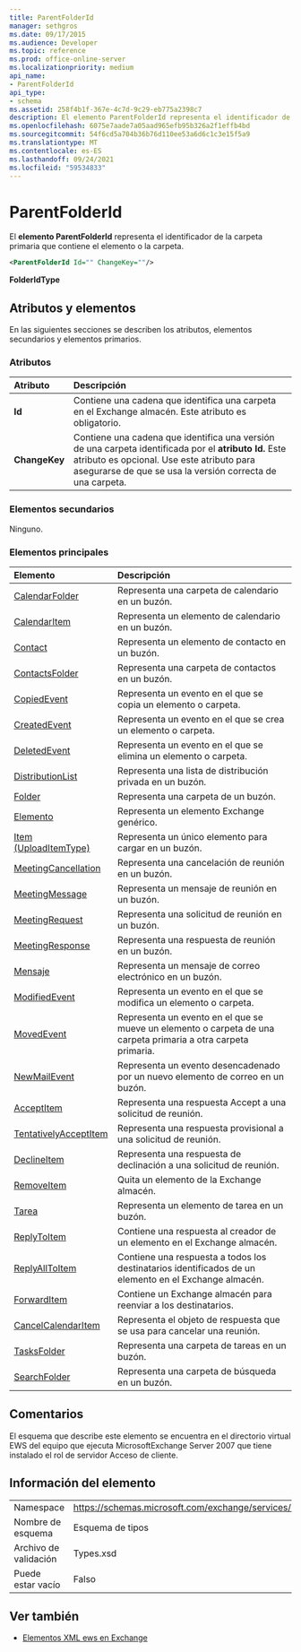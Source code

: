 ```yaml
---
title: ParentFolderId
manager: sethgros
ms.date: 09/17/2015
ms.audience: Developer
ms.topic: reference
ms.prod: office-online-server
ms.localizationpriority: medium
api_name:
- ParentFolderId
api_type:
- schema
ms.assetid: 258f4b1f-367e-4c7d-9c29-eb775a2398c7
description: El elemento ParentFolderId representa el identificador de la carpeta primaria que contiene el elemento o la carpeta.
ms.openlocfilehash: 6075e7aade7a05aad965efb95b326a2f1effb4bd
ms.sourcegitcommit: 54f6cd5a704b36b76d110ee53a6d6c1c3e15f5a9
ms.translationtype: MT
ms.contentlocale: es-ES
ms.lasthandoff: 09/24/2021
ms.locfileid: "59534833"
---
```

# <a name="parentfolderid"></a>ParentFolderId

El **elemento ParentFolderId** representa el identificador de la carpeta primaria que contiene el elemento o la carpeta. 
  
```XML
<ParentFolderId Id="" ChangeKey=""/>
```

**FolderIdType**

## <a name="attributes-and-elements"></a>Atributos y elementos

En las siguientes secciones se describen los atributos, elementos secundarios y elementos primarios.
  
### <a name="attributes"></a>Atributos

|**Atributo**|**Descripción**|
|:-----|:-----|
|**Id** <br/> |Contiene una cadena que identifica una carpeta en el Exchange almacén. Este atributo es obligatorio.  <br/> |
|**ChangeKey** <br/> |Contiene una cadena que identifica una versión de una carpeta identificada por el **atributo Id.** Este atributo es opcional. Use este atributo para asegurarse de que se usa la versión correcta de una carpeta.  <br/> |
   
### <a name="child-elements"></a>Elementos secundarios

Ninguno.
  
### <a name="parent-elements"></a>Elementos principales

|**Elemento**|**Descripción**|
|:-----|:-----|
|[CalendarFolder](calendarfolder.md) <br/> |Representa una carpeta de calendario en un buzón.  <br/> |
|[CalendarItem](calendaritem.md) <br/> |Representa un elemento de calendario en un buzón.  <br/> |
|[Contact](contact.md) <br/> |Representa un elemento de contacto en un buzón.  <br/> |
|[ContactsFolder](contactsfolder.md) <br/> |Representa una carpeta de contactos en un buzón.  <br/> |
|[CopiedEvent](copiedevent.md) <br/> |Representa un evento en el que se copia un elemento o carpeta.  <br/> |
|[CreatedEvent](createdevent.md) <br/> |Representa un evento en el que se crea un elemento o carpeta.  <br/> |
|[DeletedEvent](deletedevent.md) <br/> |Representa un evento en el que se elimina un elemento o carpeta.  <br/> |
|[DistributionList](distributionlist.md) <br/> |Representa una lista de distribución privada en un buzón.  <br/> |
|[Folder](folder.md) <br/> |Representa una carpeta de un buzón.  <br/> |
|[Elemento](item.md) <br/> |Representa un elemento Exchange genérico.  <br/> |
|[Item (UploadItemType)](item-uploaditemtype.md) <br/> |Representa un único elemento para cargar en un buzón.  <br/> |
|[MeetingCancellation](meetingcancellation.md) <br/> |Representa una cancelación de reunión en un buzón.  <br/> |
|[MeetingMessage](meetingmessage.md) <br/> |Representa un mensaje de reunión en un buzón.  <br/> |
|[MeetingRequest](meetingrequest.md) <br/> |Representa una solicitud de reunión en un buzón.  <br/> |
|[MeetingResponse](meetingresponse.md) <br/> |Representa una respuesta de reunión en un buzón.  <br/> |
|[Mensaje](message-ex15websvcsotherref.md) <br/> |Representa un mensaje de correo electrónico en un buzón.  <br/> |
|[ModifiedEvent](modifiedevent.md) <br/> |Representa un evento en el que se modifica un elemento o carpeta.  <br/> |
|[MovedEvent](movedevent.md) <br/> |Representa un evento en el que se mueve un elemento o carpeta de una carpeta primaria a otra carpeta primaria.  <br/> |
|[NewMailEvent](newmailevent.md) <br/> |Representa un evento desencadenado por un nuevo elemento de correo en un buzón.  <br/> |
|[AcceptItem](acceptitem.md) <br/> |Representa una respuesta Accept a una solicitud de reunión.  <br/> |
|[TentativelyAcceptItem](tentativelyacceptitem.md) <br/> |Representa una respuesta provisional a una solicitud de reunión.  <br/> |
|[DeclineItem](declineitem.md) <br/> |Representa una respuesta de declinación a una solicitud de reunión.  <br/> |
|[RemoveItem](removeitem.md) <br/> |Quita un elemento de la Exchange almacén.  <br/> |
|[Tarea](task.md) <br/> |Representa un elemento de tarea en un buzón.  <br/> |
|[ReplyToItem](replytoitem.md) <br/> |Contiene una respuesta al creador de un elemento en el Exchange almacén.  <br/> |
|[ReplyAllToItem](replyalltoitem.md) <br/> |Contiene una respuesta a todos los destinatarios identificados de un elemento en el Exchange almacén.  <br/> |
|[ForwardItem](forwarditem.md) <br/> |Contiene un Exchange almacén para reenviar a los destinatarios.  <br/> |
|[CancelCalendarItem](cancelcalendaritem.md) <br/> |Representa el objeto de respuesta que se usa para cancelar una reunión.  <br/> |
|[TasksFolder](tasksfolder.md) <br/> |Representa una carpeta de tareas en un buzón.  <br/> |
|[SearchFolder](searchfolder.md) <br/> |Representa una carpeta de búsqueda en un buzón.  <br/> |
   
## <a name="remarks"></a>Comentarios

El esquema que describe este elemento se encuentra en el directorio virtual EWS del equipo que ejecuta MicrosoftExchange Server 2007 que tiene instalado el rol de servidor Acceso de cliente.
  
## <a name="element-information"></a>Información del elemento

|||
|:-----|:-----|
|Namespace  <br/> |https://schemas.microsoft.com/exchange/services/2006/types  <br/> |
|Nombre de esquema  <br/> |Esquema de tipos  <br/> |
|Archivo de validación  <br/> |Types.xsd  <br/> |
|Puede estar vacío  <br/> |Falso  <br/> |
   
## <a name="see-also"></a>Ver también

- [Elementos XML ews en Exchange](ews-xml-elements-in-exchange.md)

